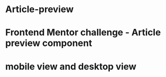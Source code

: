 # Article-preview

# Frontend Mentor  challenge - Article preview component

#  mobile view and desktop view